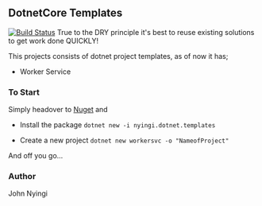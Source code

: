 ## DotnetCore Templates

[![Build Status](https://travis-ci.com/j0nimost/Dotnet-Templates.svg?branch=main)](https://travis-ci.com/github/j0nimost/Dotnet-Templates)
True to the DRY principle it's best to reuse existing solutions to get work done QUICKLY!

This projects consists of dotnet project templates, as of now it has;

- Worker Service 

### To Start

Simply headover to [Nuget](https://www.nuget.org/packages/nyingi.dotnet.templates) and 

- Install the package
`dotnet new -i nyingi.dotnet.templates`

- Create a new project
`dotnet new workersvc -o "NameofProject"`

And off you go...


### Author
John Nyingi

